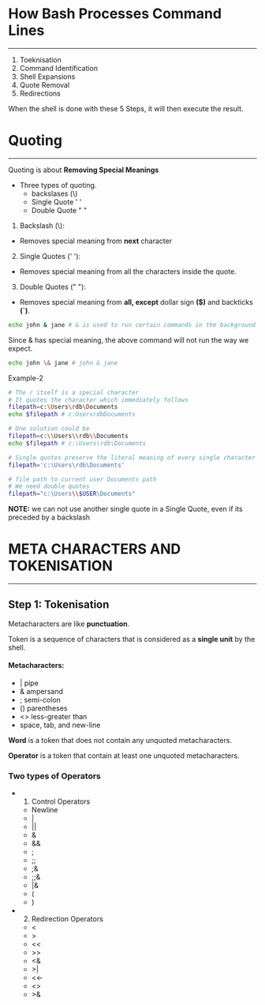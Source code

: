 # How Bash Processes Command Lines
----
1. Toeknisation
2. Command Identification
3. Shell Expansions
4. Quote Removal
5. Redirections

 When the shell is done with these 5 Steps, it will then execute the result.



 # Quoting
 ----
 Quoting is about **Removing Special Meanings**
- Three types of quoting.
  - backslases (\\)
  - Single Quote ' '
  - Double Quote " "

1. Backslash (\\):
  - Removes special meaning from **next** character
2. Single Quotes (' '):
  - Removes special meaning from all the characters inside the quote.
3. Double Quotes  (" "):
  - Removes special meaning from **all, except** dollar sign **($)** and backticks **(`)**.

```bash
echo john & jane # & is used to run certain commands in the background
```

Since & has special meaning, the above command will not run the way we expect.

```bash
echo john \& jane # john & jane
```

Example-2
```bash
# The / itself is a special character
# It quotes the character which immediately follows
filepath=c:\Users\rdb\Documents
echo $filepath # c:UsersrdbDocuments

# One solution could be
filepath=c:\\Users\\rdb\\Documents
echo $filepath # c:\Users\rdb\Documents

# Single quotes preserve the literal meaning of every single character thet contain
filepath='c:\Users\rdb\Documents'

# file path to current user Documents path
# We need double quotes
filepath="c:\Users\\$USER\Documents"

```

**NOTE:** we can not use another single quote in a Single Quote, even if its preceded by a backslash


# META CHARACTERS AND TOKENISATION
----

## Step 1: Tokenisation

Metacharacters are like **punctuation**.

Token is a sequence of characters that is considered as a **single unit** by the shell.

#### Metacharacters: 
- | pipe
- & ampersand
- ; semi-colon
- () parentheses 
- <> less-greater than
- space, tab, and new-line

**Word** is a token that does not contain any unquoted metacharacters.

**Operator** is a token that contain at least one unquoted metacharacters.

### Two types of Operators
- 1. Control Operators
    - Newline
    - |
    - ||
    - &
    - &&
    - ; 
    - ;;
    - ;&
    - ;;&
    - |&
    - (
    - )

- 2. Redirection Operators
    - <
    - \>
    - <<
    - \>\>
    - <&
    - \>|
    - <<-
    - <\>
    - \>&


